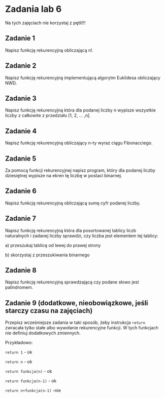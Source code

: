 # Zadania lab 6 

Na tych zajęciach nie korzystaj z pętli!!! 

## Zadanie 1 

Napisz funkcję rekurencyjną obliczającą n!. 

## Zadanie 2 

Napisz funkcję rekurencyjną implementującą algorytm Euklidesa obliczający NWD. 

## Zadanie 3 

Napisz funkcję rekurencyjną która dla podanej liczby n wypisze wszystkie liczby z całkowite z przedziału [1, 2, … ,n]. 

## Zadanie 4 
Napisz funkcję rekurencyjną obliczający n-ty wyraz ciągu Fibonacciego. 

## Zadanie 5 
Za pomocą funkcji rekurencyjnej napisz program, który dla podanej liczby dziesiętnej wypisze na ekren tę liczbę w postaci binarnej. 

## Zadanie 6 

Napisz funkcję rekurencyjną obliczającą sumę cyfr podanej liczby. 

## Zadanie 7 

Napisz funkcję rekurencyjną która dla posortowanej tablicy liczb naturalnych i zadanej liczby sprawdzi, czy liczba jest elementem tej tablicy: 

a) przeszukaj tablicę od lewej do prawej strony 

b) skorzystaj z przeszukiwania binarnego 

## Zadanie 8 

Napisz funkcję rekurencyjną sprawdzającą czy podane słowo jest palindromem. 

 ## Zadanie 9 (dodatkowe, nieobowiązkowe, jeśli starczy czasu na zajęciach)
 
 Przepisz wcześniejsze zadania w taki sposób, żeby instrukcja `return` zwracała tylko stałe albo wywołanie rekurencyjne funkcji. W tych funkcjach nie definiuj dodatkowych zmiennych.
 
 Przykładowo:
 
 `return 1` - ok
 
 `return n` - ok
 
 `return funkcja(n)` - ok
 
 `return funkcja(n-1)` - ok
 
 `return n+funkcja(n-1)` -nie
